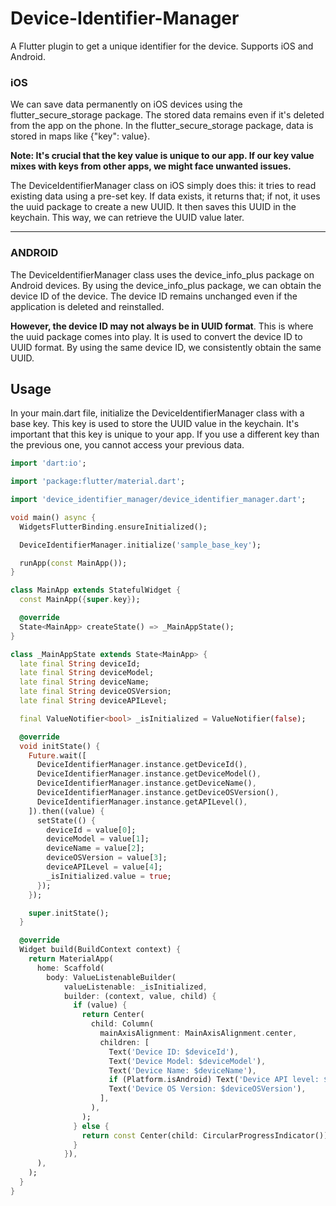 # Device-Identifier-Manager

A Flutter plugin to get a unique identifier for the device. Supports iOS and Android. 
### iOS
We can save data permanently on iOS devices using the flutter_secure_storage package. The stored data remains even if it's deleted from the app on the phone. In the flutter_secure_storage package, data is stored in maps like {"key": value}.

**Note: It's crucial that the key value is unique to our app. If our key value mixes with keys from other apps, we might face unwanted issues.**

The DeviceIdentifierManager class on iOS simply does this: it tries to read existing data using a pre-set key. If data exists, it returns that; if not, it uses the uuid package to create a new UUID. It then saves this UUID in the keychain. This way, we can retrieve the UUID value later.

---

### ANDROID
The DeviceIdentifierManager class uses the device_info_plus package on Android devices. By using the device_info_plus package, we can obtain the device ID of the device. The device ID remains unchanged even if the application is deleted and reinstalled.

**However, the device ID may not always be in UUID format**. This is where the uuid package comes into play. It is used to convert the device ID to UUID format. By using the same device ID, we consistently obtain the same UUID.

## Usage

In your main.dart file, initialize the DeviceIdentifierManager class with a base key. This key is used to store the UUID value in the keychain. It's important that this key is unique to your app. If you use a different key than the previous one, you cannot access your previous data.

```dart
import 'dart:io';

import 'package:flutter/material.dart';

import 'device_identifier_manager/device_identifier_manager.dart';

void main() async {
  WidgetsFlutterBinding.ensureInitialized();

  DeviceIdentifierManager.initialize('sample_base_key');

  runApp(const MainApp());
}

class MainApp extends StatefulWidget {
  const MainApp({super.key});

  @override
  State<MainApp> createState() => _MainAppState();
}

class _MainAppState extends State<MainApp> {
  late final String deviceId;
  late final String deviceModel;
  late final String deviceName;
  late final String deviceOSVersion;
  late final String deviceAPILevel;

  final ValueNotifier<bool> _isInitialized = ValueNotifier(false);

  @override
  void initState() {
    Future.wait([
      DeviceIdentifierManager.instance.getDeviceId(),
      DeviceIdentifierManager.instance.getDeviceModel(),
      DeviceIdentifierManager.instance.getDeviceName(),
      DeviceIdentifierManager.instance.getDeviceOSVersion(),
      DeviceIdentifierManager.instance.getAPILevel(),
    ]).then((value) {
      setState(() {
        deviceId = value[0];
        deviceModel = value[1];
        deviceName = value[2];
        deviceOSVersion = value[3];
        deviceAPILevel = value[4];
        _isInitialized.value = true;
      });
    });

    super.initState();
  }

  @override
  Widget build(BuildContext context) {
    return MaterialApp(
      home: Scaffold(
        body: ValueListenableBuilder(
            valueListenable: _isInitialized,
            builder: (context, value, child) {
              if (value) {
                return Center(
                  child: Column(
                    mainAxisAlignment: MainAxisAlignment.center,
                    children: [
                      Text('Device ID: $deviceId'),
                      Text('Device Model: $deviceModel'),
                      Text('Device Name: $deviceName'),
                      if (Platform.isAndroid) Text('Device API level: $deviceAPILevel'),
                      Text('Device OS Version: $deviceOSVersion'),
                    ],
                  ),
                );
              } else {
                return const Center(child: CircularProgressIndicator());
              }
            }),
      ),
    );
  }
}
```



